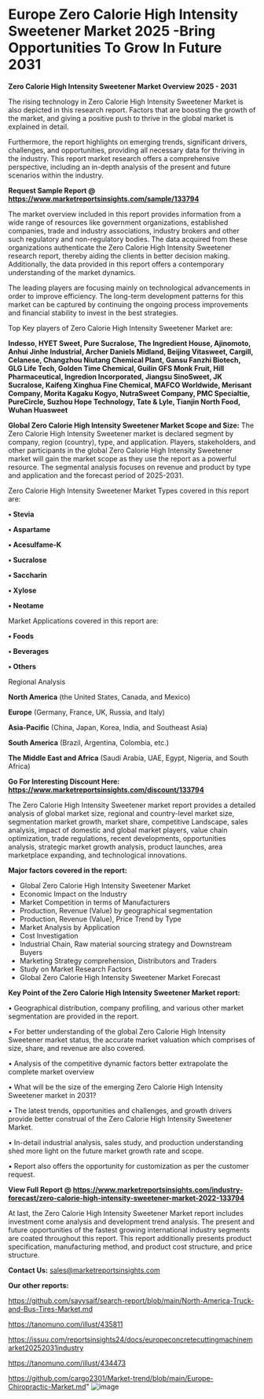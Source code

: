 # Europe Zero Calorie High Intensity Sweetener Market 2025 -Bring Opportunities To Grow In Future 2031

<Strong> Zero Calorie High Intensity Sweetener Market Overview 2025 - 2031</strong>

The rising technology in Zero Calorie High Intensity Sweetener Market is also depicted in this research report. Factors that are boosting the growth of the market, and giving a positive push to thrive in the global market is explained in detail.

Furthermore, the report highlights on emerging trends, significant drivers, challenges, and opportunities, providing all necessary data for thriving in the industry. This report market research offers a comprehensive perspective, including an in-depth analysis of the present and future scenarios within the industry.

<strong>Request Sample Report @ <a href=https://www.marketreportsinsights.com/sample/133794>https://www.marketreportsinsights.com/sample/133794</a></strong>

The market overview included in this report provides information from a wide range of resources like government organizations, established companies, trade and industry associations, industry brokers and other such regulatory and non-regulatory bodies. The data acquired from these organizations authenticate the Zero Calorie High Intensity Sweetener research report, thereby aiding the clients in better decision making. Additionally, the data provided in this report offers a contemporary understanding of the market dynamics.

The leading players are focusing mainly on technological advancements in order to improve efficiency. The long-term development patterns for this market can be captured by continuing the ongoing process improvements and financial stability to invest in the best strategies.

Top Key players of Zero Calorie High Intensity Sweetener Market are:

<strong>Indesso, HYET Sweet, Pure Sucralose, The Ingredient House, Ajinomoto, Anhui Jinhe Industrial, Archer Daniels Midland, Beijing Vitasweet, Cargill, Celanese, Changzhou Niutang Chemical Plant, Gansu Fanzhi Biotech, GLG Life Tech, Golden Time Chemical, Guilin GFS Monk Fruit, Hill Pharmaceutical, Ingredion Incorporated, Jiangsu SinoSweet, JK Sucralose, Kaifeng Xinghua Fine Chemical, MAFCO Worldwide, Merisant Company, Morita Kagaku Kogyo, NutraSweet Company, PMC Specialtie, PureCircle, Suzhou Hope Technology, Tate & Lyle, Tianjin North Food, Wuhan Huasweet</strong>

<strong><b>Global Zero Calorie High Intensity Sweetener Market Scope and Size:</b></strong>
The Zero Calorie High Intensity Sweetener market is declared segment by company, region (country), type, and application. Players, stakeholders, and other participants in the global Zero Calorie High Intensity Sweetener market will gain the market scope as they use the report as a powerful resource. The segmental analysis focuses on revenue and product by type and application and the forecast period of 2025-2031.

Zero Calorie High Intensity Sweetener Market Types covered in this report are:

<strong>• Stevia

• Aspartame

• Acesulfame-K

• Sucralose

• Saccharin

• Xylose

• Neotame</strong>

Market Applications covered in this report are:

<strong>• Foods

• Beverages

• Others</strong> 

Regional Analysis

<strong>North America</strong> (the United States, Canada, and Mexico)

<strong>Europe</strong> (Germany, France, UK, Russia, and Italy)

<strong>Asia-Pacific</strong> (China, Japan, Korea, India, and Southeast Asia)

<strong>South America</strong> (Brazil, Argentina, Colombia, etc.)

<strong>The Middle East and Africa</strong> (Saudi Arabia, UAE, Egypt, Nigeria, and South Africa)

<strong>Go For Interesting Discount Here: <a href=https://www.marketreportsinsights.com/discount/133794>https://www.marketreportsinsights.com/discount/133794</a></strong>

The Zero Calorie High Intensity Sweetener market report provides a detailed analysis of global market size, regional and country-level market size, segmentation market growth, market share, competitive Landscape, sales analysis, impact of domestic and global market players, value chain optimization, trade regulations, recent developments, opportunities analysis, strategic market growth analysis, product launches, area marketplace expanding, and technological innovations.

<strong><b>Major factors covered in the report:</b></strong>
<ul>
  <li>Global Zero Calorie High Intensity Sweetener Market </li>
  <li>Economic Impact on the Industry</li>
  <li>Market Competition in terms of Manufacturers</li>
  <li>Production, Revenue (Value) by geographical segmentation</li>
  <li>Production, Revenue (Value), Price Trend by Type</li>
  <li>Market Analysis by Application</li>
  <li>Cost Investigation</li>
  <li>Industrial Chain, Raw material sourcing strategy and Downstream Buyers</li>
  <li>Marketing Strategy comprehension, Distributors and Traders</li>
  <li>Study on Market Research Factors</li>
  <li>Global Zero Calorie High Intensity Sweetener Market Forecast</li>
</ul>

<strong><b>Key Point of the Zero Calorie High Intensity Sweetener Market report:</b></strong>

• Geographical distribution, company profiling, and various other market segmentation are provided in the report.

• For better understanding of the global Zero Calorie High Intensity Sweetener market status, the accurate market valuation which comprises of size, share, and revenue are also covered.

• Analysis of the competitive dynamic factors better extrapolate the complete market overview

• What will be the size of the emerging Zero Calorie High Intensity Sweetener market in 2031?

• The latest trends, opportunities and challenges, and growth drivers provide better construal of the Zero Calorie High Intensity Sweetener Market.

• In-detail industrial analysis, sales study, and production understanding shed more light on the future market growth rate and scope.

• Report also offers the opportunity for customization as per the customer request.

<strong><b>View Full Report @ <a href=https://www.marketreportsinsights.com/industry-forecast/zero-calorie-high-intensity-sweetener-market-2022-133794>https://www.marketreportsinsights.com/industry-forecast/zero-calorie-high-intensity-sweetener-market-2022-133794</a></b></strong>


At last, the Zero Calorie High Intensity Sweetener Market report includes investment come analysis and development trend analysis. The present and future opportunities of the fastest growing international industry segments are coated throughout this report. This report additionally presents product specification, manufacturing method, and product cost structure, and price structure.

<strong>Contact Us:</strong>
sales@marketreportsinsights.com

<strong>Our other reports:</strong>

<a href=https://github.com/sayysaif/search-report/blob/main/North-America-Truck-and-Bus-Tires-Market.md>https://github.com/sayysaif/search-report/blob/main/North-America-Truck-and-Bus-Tires-Market.md</a>

<a href=https://tanomuno.com/illust/435811>https://tanomuno.com/illust/435811</a>

<a href=https://issuu.com/reportsinsights24/docs/europeconcretecuttingmachinemarket20252031industry>https://issuu.com/reportsinsights24/docs/europeconcretecuttingmachinemarket20252031industry</a>

<a href=https://tanomuno.com/illust/434473>https://tanomuno.com/illust/434473</a>

<a href=https://github.com/cargo2301/Market-trend/blob/main/Europe-Chiropractic-Market.md>https://github.com/cargo2301/Market-trend/blob/main/Europe-Chiropractic-Market.md</a>"
![image](https://github.com/user-attachments/assets/19156999-6853-4679-b28f-180f096112e4)
